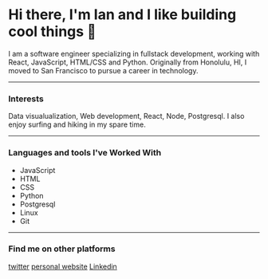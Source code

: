 # Hi there, I'm Ian and I like building cool things 👋
<p> I am a software engineer specializing in fullstack development, working with React, JavaScript, HTML/CSS and Python. Originally from Honolulu, HI, I moved to San Francisco to pursue a career in technology. </p>

---

### Interests
Data visualualization, Web development, React, Node, Postgresql. I also enjoy surfing and hiking in my spare time.

---

### Languages and tools I've Worked With
- JavaScript
- HTML
- CSS
- Python
- Postgresql
- Linux
- Git

---

### Find me on other platforms
[twitter](https://twitter.com/ianmatss)
[personal website](https://www.ianmats.com/)
[Linkedin](https://www.linkedin.com/in/ian-matsumoto/)


<!--
**ianmat55/ianmat55** is a ✨ _special_ ✨ repository because its `README.md` (this file) appears on your GitHub profile.

Here are some ideas to get you started:

- 🔭 I’m currently working on ...
- 🌱 I’m currently learning ...
- 👯 I’m looking to collaborate on ...
- 🤔 I’m looking for help with ...
- 💬 Ask me about ...
- 📫 How to reach me: ...
- 😄 Pronouns: ...
- ⚡ Fun fact: ...
-->
